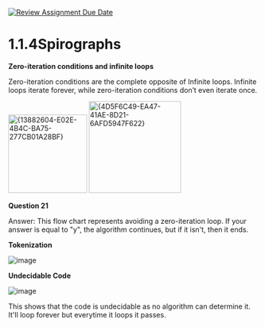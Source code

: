 [![Review Assignment Due Date](https://classroom.github.com/assets/deadline-readme-button-22041afd0340ce965d47ae6ef1cefeee28c7c493a6346c4f15d667ab976d596c.svg)](https://classroom.github.com/a/SkD24yV8)
# 1.1.4Spirographs

**Zero-iteration conditions and infinite loops**

Zero-iteration conditions are the complete opposite of Infinite loops. Infinite loops iterate forever, while zero-iteration conditions don’t even iterate once. 


<img width="158" alt="{13882604-E02E-4B4C-BA75-277CB01A28BF}" src="https://github.com/user-attachments/assets/18d814cc-dac2-42f7-86b5-dfa670164cfa">

<img width="185" alt="{4D5F6C49-EA47-41AE-8D21-6AFD5947F622}" src="https://github.com/user-attachments/assets/3b7d91fa-666c-4e91-ae95-3f9fa1af0499">


**Question 21**

Answer: This flow chart represents avoiding a zero-iteration loop. If your answer is equal to "y", the algorithm continues, but if it isn't, then it ends.
   
**Tokenization**

![image](https://github.com/user-attachments/assets/90e55e47-3ef1-4718-96b6-b946fdcc5d05)

**Undecidable Code**

![image](https://github.com/user-attachments/assets/f6765f83-2bc6-446c-995b-3f73e300efa8)

This shows that the code is undecidable as no algorithm can determine it. It'll loop forever but everytime it loops it passes.


   


